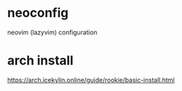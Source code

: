 # neoconfig
neovim (lazyvim) configuration

# arch install
https://arch.icekylin.online/guide/rookie/basic-install.html